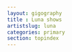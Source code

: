 ```yaml
---
layout: gigography
title : Luna shows
artistslug: luna
categories: primary
section: topindex
---
```


